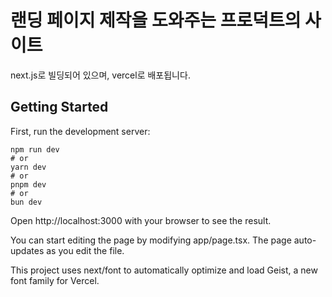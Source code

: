 # 랜딩 페이지 제작을 도와주는 프로덕트의 사이트

next.js로 빌딩되어 있으며, vercel로 배포됩니다.

## Getting Started

First, run the development server:

```
npm run dev
# or
yarn dev
# or
pnpm dev
# or
bun dev
```

Open http://localhost:3000 with your browser to see the result.

You can start editing the page by modifying app/page.tsx. The page auto-updates as you edit the file.

This project uses next/font to automatically optimize and load Geist, a new font family for Vercel.
